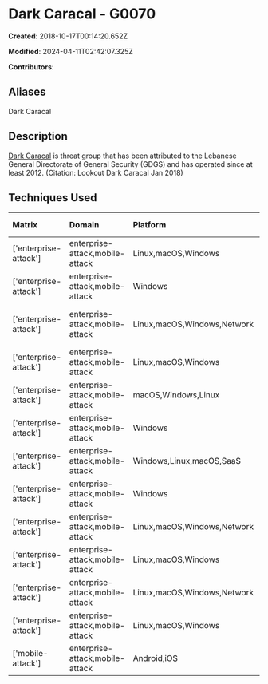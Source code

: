 # Dark Caracal - G0070

**Created**: 2018-10-17T00:14:20.652Z

**Modified**: 2024-04-11T02:42:07.325Z

**Contributors**: 

## Aliases

Dark Caracal

## Description

[Dark Caracal](https://attack.mitre.org/groups/G0070) is threat group that has been attributed to the Lebanese General Directorate of General Security (GDGS) and has operated since at least 2012. (Citation: Lookout Dark Caracal Jan 2018)

## Techniques Used

|Matrix|Domain|Platform|Technique ID|Technique Name|Use|
| :---| :---| :---| :---| :---| :---|
|['enterprise-attack']|enterprise-attack,mobile-attack|Linux,macOS,Windows|T1027.013|Encrypted/Encoded File|[Dark Caracal](https://attack.mitre.org/groups/G0070) has obfuscated strings in [Bandook](https://attack.mitre.org/software/S0234) by base64 encoding, and then encrypting them.(Citation: Lookout Dark Caracal Jan 2018)|
|['enterprise-attack']|enterprise-attack,mobile-attack|Windows|T1059.003|Windows Command Shell|[Dark Caracal](https://attack.mitre.org/groups/G0070) has used macros in Word documents that would download a second stage if executed.(Citation: Lookout Dark Caracal Jan 2018)|
|['enterprise-attack']|enterprise-attack,mobile-attack|Linux,macOS,Windows,Network|T1071.001|Web Protocols|[Dark Caracal](https://attack.mitre.org/groups/G0070)'s version of [Bandook](https://attack.mitre.org/software/S0234) communicates with their server over a TCP port using HTTP payloads Base64 encoded and suffixed with the string “&&&”.(Citation: Lookout Dark Caracal Jan 2018)|
|['enterprise-attack']|enterprise-attack,mobile-attack|Linux,macOS,Windows|T1204.002|Malicious File|[Dark Caracal](https://attack.mitre.org/groups/G0070) makes their malware look like Flash Player, Office, or PDF documents in order to entice a user to click on it.(Citation: Lookout Dark Caracal Jan 2018)|
|['enterprise-attack']|enterprise-attack,mobile-attack|macOS,Windows,Linux|T1027.002|Software Packing|[Dark Caracal](https://attack.mitre.org/groups/G0070) has used UPX to pack [Bandook](https://attack.mitre.org/software/S0234).(Citation: Lookout Dark Caracal Jan 2018)|
|['enterprise-attack']|enterprise-attack,mobile-attack|Windows|T1218.001|Compiled HTML File|[Dark Caracal](https://attack.mitre.org/groups/G0070) leveraged a compiled HTML file that contained a command to download and run an executable.(Citation: Lookout Dark Caracal Jan 2018)|
|['enterprise-attack']|enterprise-attack,mobile-attack|Windows,Linux,macOS,SaaS|T1189|Drive-by Compromise|[Dark Caracal](https://attack.mitre.org/groups/G0070) leveraged a watering hole to serve up malicious code.(Citation: Lookout Dark Caracal Jan 2018)|
|['enterprise-attack']|enterprise-attack,mobile-attack|Windows|T1547.001|Registry Run Keys / Startup Folder|[Dark Caracal](https://attack.mitre.org/groups/G0070)'s version of [Bandook](https://attack.mitre.org/software/S0234) adds a registry key to <code>HKEY_USERS\Software\Microsoft\Windows\CurrentVersion\Run</code> for persistence.(Citation: Lookout Dark Caracal Jan 2018)|
|['enterprise-attack']|enterprise-attack,mobile-attack|Linux,macOS,Windows,Network|T1083|File and Directory Discovery|[Dark Caracal](https://attack.mitre.org/groups/G0070) collected file listings of all default Windows directories.(Citation: Lookout Dark Caracal Jan 2018)|
|['enterprise-attack']|enterprise-attack,mobile-attack|Linux,macOS,Windows|T1566.003|Spearphishing via Service|[Dark Caracal](https://attack.mitre.org/groups/G0070) spearphished victims via Facebook and Whatsapp.(Citation: Lookout Dark Caracal Jan 2018)|
|['enterprise-attack']|enterprise-attack,mobile-attack|Linux,macOS,Windows,Network|T1005|Data from Local System|[Dark Caracal](https://attack.mitre.org/groups/G0070) collected complete contents of the 'Pictures' folder from compromised Windows systems.(Citation: Lookout Dark Caracal Jan 2018)|
|['enterprise-attack']|enterprise-attack,mobile-attack|Linux,macOS,Windows|T1113|Screen Capture|[Dark Caracal](https://attack.mitre.org/groups/G0070) took screenshots using their Windows malware.(Citation: Lookout Dark Caracal Jan 2018)|
|['mobile-attack']|enterprise-attack,mobile-attack|Android,iOS|T1437.001|Web Protocols|[Dark Caracal](https://attack.mitre.org/groups/G0070) controls implants using standard HTTP communication.(Citation: Lookout Dark Caracal Jan 2018) |
